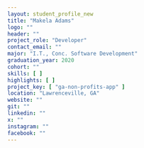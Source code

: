 ```yaml
---
layout: student_profile_new
title: "Makela Adams"
logo: ""
header: ""
project_role: "Developer"
contact_email: ""
major: "I.T., Conc. Software Development"
graduation_year: 2020
cohort: ""
skills: [ ]
highlights: [ ]
project_key: [ "ga-non-profits-app" ]
location: "Lawrenceville, GA"
website: ""
git: ""
linkedin: ""
x: ""
instagram: ""
facebook: ""
---
```


